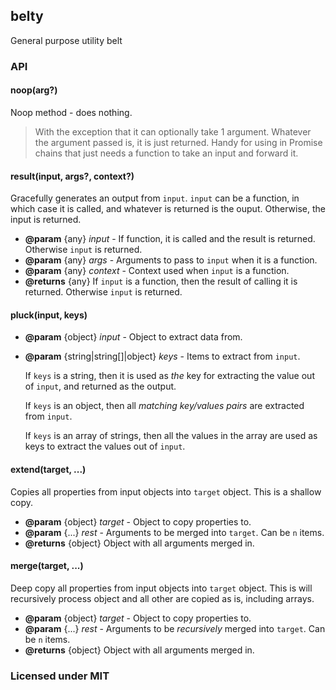 ## belty
General purpose utility belt

### API


#### noop(arg?)

Noop method - does nothing.

> With the exception that it can optionally take 1 argument. Whatever the argument passed is, it is just returned. Handy for using in Promise chains that just needs a function to take an input and forward it.


#### result(input, args?, context?)

Gracefully generates an output from `input`. `input` can be a function, in which case it is called, and whatever is returned is the ouput. Otherwise, the input is returned.

- **@param** {any} *input* - If function, it is called and the result is returned. Otherwise `input` is returned.
- **@param** {any} *args* - Arguments to pass to `input` when it is a function.
- **@param** {any} *context* - Context used when `input` is a function.
- **@returns** {any} If `input` is a function, then the result of calling it is returned. Otherwise `input` is returned.


#### pluck(input, keys)

- **@param** {object} *input* - Object to extract data from.
- **@param** {string|string[]|object} *keys* - Items to extract from `input`.

  If `keys` is a string, then it is used as *the* key for extracting the value out of `input`, and returned as the output.

  If `keys` is an object, then all *matching key/values pairs* are extracted from `input`.

  If `keys` is an array of strings, then all the values in the array are used as keys to extract the values out of `input`.


#### extend(target, ...)

Copies all properties from input objects into `target` object. This is a shallow copy.

- **@param** {object} *target* - Object to copy properties to.
- **@param** {...} *rest* - Arguments to be merged into `target`. Can be `n` items.
- **@returns** {object} Object with all arguments merged in.


#### merge(target, ...)

Deep copy all properties from input objects into `target` object. This is will recursively process object and all other are copied as is, including arrays.

- **@param** {object} *target* - Object to copy properties to.
- **@param** {...} *rest* - Arguments to be *recursively* merged into `target`. Can be `n` items.
- **@returns** {object} Object with all arguments merged in.


### Licensed under MIT

